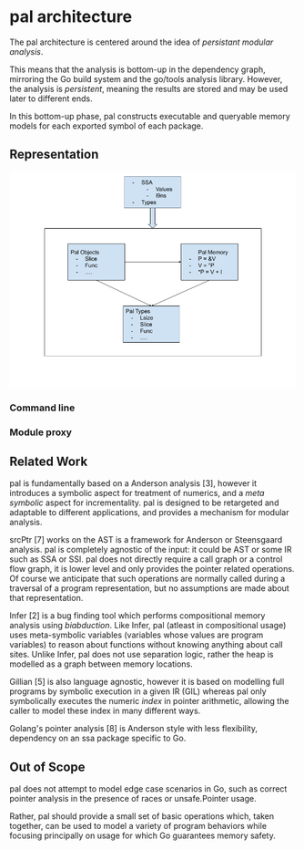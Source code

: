 # pal architecture

The pal architecture is centered around the idea of  _persistant modular
analysis_.

This means that the analysis is bottom-up in the dependency graph, mirroring
the Go build system and the go/tools analysis library.  However, the analysis
is _persistent_, meaning the results are stored and may be used later to
different ends.  

In this bottom-up phase, pal constructs executable and queryable memory models
for each exported symbol of each package. 

## Representation

![pal representation](../images/pal.png)


### Command line

### Module proxy

 
## Related Work

pal is fundamentally based on a Anderson analysis [3], however it introduces a
symbolic aspect for treatment of numerics, and a _meta symbolic_ aspect for
incrementality.  pal is designed to be retargeted and adaptable to different
applications, and provides a mechanism for modular analysis.

srcPtr [7] works on the AST is a framework for Anderson or Steensgaard analysis.
pal is completely agnostic of the input: it could be AST or some IR such as
SSA or SSI.  pal does not directly require a call graph or a control flow graph,
it is lower level and only provides the pointer related operations.  Of course
we anticipate that such operations are normally called during a traversal of a 
program representation, but no assumptions are made about that representation.

Infer [2] is a bug finding tool which performs compositional memory analysis 
using _biabduction_.  Like Infer, pal (atleast in compositional usage) uses
meta-symbolic variables (variables whose values are program variables) to 
reason about functions without knowing anything about call sites.  Unlike Infer, 
pal does not use separation logic, rather the heap is modelled as a graph
between memory locations. 

Gillian [5] is also language agnostic, however it is based on modelling full
programs by symbolic execution in a given IR (GIL) whereas pal only
symbolically executes the numeric _index_ in pointer arithmetic, allowing the
caller to model these index in many different ways.

Golang's pointer analysis [8] is Anderson style with less flexibility,
dependency on an ssa package specific to Go.

## Out of Scope

pal does not attempt to model edge case scenarios in Go, such as
correct pointer analysis in the presence of races or unsafe.Pointer usage.

Rather, pal should provide a small set of basic operations which, taken together,
can be used to model a variety of program behaviors while focusing principally
on usage for which Go guarantees memory safety. 
